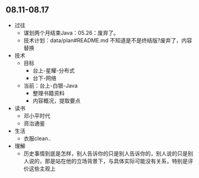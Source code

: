 ##  08.11-08.17

-   过往
    -   谋划两个月结束Java：05.26：废弃了。
    -   技术计划：data/plan#README.md 不知道是不是终结版?废弃了，内容替换
-   技术
    -   目标
        -   台上-星耀-分布式
        -   台下-网络
    -   当前：台上-白银-Java
        -   整理书籍资料
        -   内容概况，提取要点
-   读书
    -   邓小平时代
    -   资治通鉴
-   生活
    -   衣服clean..
-   理解
    -   历史事情到底是怎样，别人告诉你的只是别人告诉你的，别人说的只是别人说的，那是站在他的立场背景下，与具体实际可能没有关系，特别是评价这些主观上

